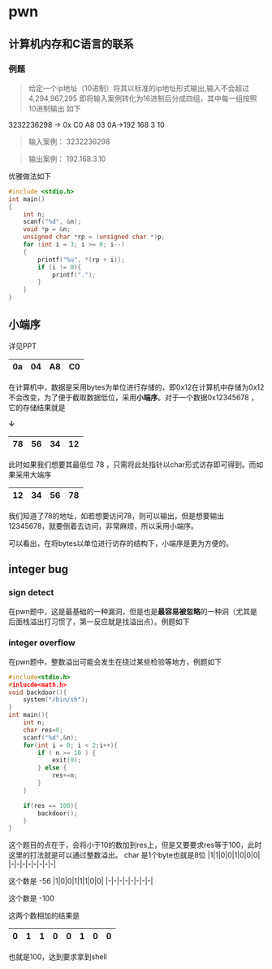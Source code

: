 # pwn
## 计算机内存和C语言的联系
### 例题
>给定一个ip地址（10进制）将其以标准的ip地址形式输出,输入不会超过4,294,967,295
即将输入案例转化为16进制后分成四组，其中每一组按照10进制输出 如下

3232236298 -> 0x C0 A8 03 0A->192  168  3 10
>输入案例：
3232236298

>输出案例：
192.168.3.10

优雅做法如下
```c
#include <stdio.h>
int main()
{
    int n;
    scanf("%d", &n);
    void *p = &n;
    unsigned char *rp = (unsigned char *)p;
    for (int i = 3; i >= 0; i--)
    {
        printf("%u", *(rp + i));
        if (i != 0){
            printf(".");
        }
    }
}
```

## 小端序
详见PPT

| 0a | 04 | A8 | C0 |
|----|----|----|----|

在计算机中，数据是采用bytes为单位进行存储的，即0x12在计算机中存储为0x12 不会改变，为了便于截取数据低位，采用**小端序**。对于一个数据0x12345678 ，它的存储结果就是 

**↓**

| 78 | 56 | 34 | 12 | 
|----|----|----|----|

此时如果我们想要其最低位 78 ，只需将此处指针以char形式访存即可得到。而如果采用大端序
     
| 12 | 34 | 56 | 78 | 
|----|----|----|----|

我们知道了78的地址，如若想要访问78，则可以输出，但是想要输出12345678，就要倒着去访问，非常麻烦，所以采用小端序。

可以看出，在将bytes以单位进行访存的结构下，小端序是更为方便的。
## integer bug
### sign detect
在pwn题中，这是最基础的一种漏洞，但是也是**最容易被忽略**的一种洞（尤其是后面栈溢出打习惯了，第一反应就是找溢出点）。例题如下
### integer overflow
在pwn题中，整数溢出可能会发生在绕过某些检验等地方，例题如下
```C
#include<stdio.h>
#inlucde<math.h>
void backdoor(){
    system("/bin/sh");
}
int main(){
    int n;
    char res=0;
    scanf("%d",&n);
    for(int i = 0; i < 2;i++){
        if ( n >= 10 ) {
            exit(0);
        } else {
            res+=n;
        }
    }
    
    if(res == 100){
        backdoor();
    }
}
```
这个题目的点在于，会将小于10的数加到res上，但是又要要求res等于100，此时这里的打法就是可以通过整数溢出。
char 是1个byte也就是8位
|1|1|0|0|1|0|0|0|
|-|-|-|-|-|-|-|-|

这个数是 -56
|1|0|0|1|1|1|0|0|
|-|-|-|-|-|-|-|-|

这个数是 -100

这两个数相加的结果是

|0|1|1|0|0|1|0|0|
|-|-|-|-|-|-|-|-|

也就是100，达到要求拿到shell